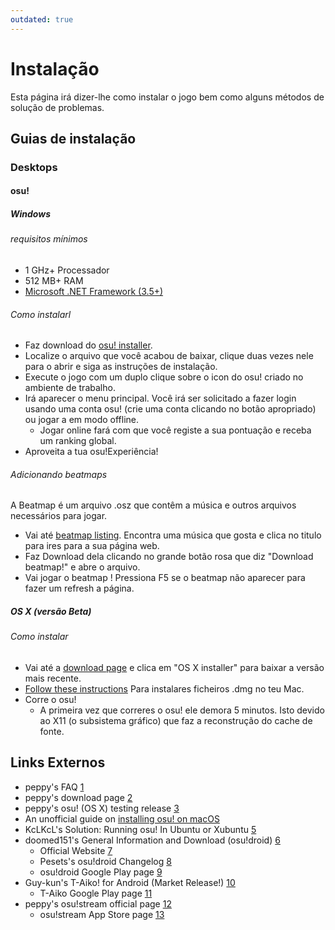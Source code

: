 ```yaml
---
outdated: true
---
```


# Instalação

Esta página irá dizer-lhe como instalar o jogo bem como alguns métodos de solução de problemas.

## Guias de instalação

### Desktops

#### osu!

##### Windows

###### requisitos mínimos
- 1 GHz+ Processador
- 512 MB+ RAM
- [Microsoft .NET Framework (3.5+)](https://www.microsoft.com/pt-pt/download/details.aspx?id=48130)

###### Como instalarl
- Faz download do [osu! installer](https://osu.ppy.sh/home/download).
- Localize o arquivo que você acabou de baixar, clique duas vezes nele para o abrir e siga as instruções de instalação.
- Execute o jogo com um duplo clique sobre o icon do osu! criado no ambiente de trabalho.
- Irá aparecer o menu principal. Você irá ser solicitado a fazer login usando uma conta osu! (crie uma conta clicando no botão apropriado) ou jogar a em modo offline.
  - Jogar online fará com que você registe a sua pontuação e receba um ranking global.
- Aproveita a tua osu!Experiência!
###### Adicionando beatmaps
A Beatmap é um arquivo .osz que contêm a música e outros arquivos necessários para jogar.
- Vai até [beatmap listing](https://osu.ppy.sh/beatmapsets). Encontra uma música que gosta e clica no titulo para ires para a sua página web.
- Faz Download dela clicando no grande botão rosa que diz "Download beatmap!" e abre o arquivo.
- Vai jogar o beatmap ! Pressiona F5 se o beatmap não aparecer para fazer um refresh a página.

##### OS X (versão Beta)

###### Como instalar
- Vai até a [download page](https://osu.ppy.sh/home/download) e clica em "OS X installer" para baixar a versão mais recente.
- [Follow these instructions](https://support.jumpcloud.com/support/s/article/install-applications-on-macos-silently-using-dmg-files) Para instalares ficheiros .dmg no teu Mac.
- Corre o osu!
  - A primeira vez que correres o osu! ele demora 5 minutos. Isto devido ao X11 (o subsistema gráfico) que faz a reconstrução do cache de fonte.


## Links Externos

- peppy's FAQ [1](https://osu.ppy.sh/p/faq)
- peppy's download page [2](https://osu.ppy.sh/home/download)
- peppy's osu! (OS X) testing release [3](https://osu.ppy.sh/community/forums/posts/909738)
- An unofficial guide on [installing osu! on macOS](/wiki/Installation/macOS)
- KcLKcL's Solution: Running osu! In Ubuntu or Xubuntu [5](https://osu.ppy.sh/community/forums/topics/14614)
- doomed151's General Information and Download (osu!droid) [6](https://osu.ppy.sh/community/forums/topics/62680)
  - Official Website [7](http://osudroid.com)
  - Pesets's osu!droid Changelog [8](https://osu.ppy.sh/community/forums/topics/62315)
  - osu!droid Google Play page [9](https://play.google.com/store/apps/details?id=ru.nsu.ccfit.zuev.osu)
- Guy-kun's T-Aiko! for Android (Market Release!) [10](https://osu.ppy.sh/community/forums/topics/58640)
  - T-Aiko Google Play page [11](https://play.google.com/store/apps/details?id=guy.taiko&feature=search_result)
- peppy's osu!stream official page [12](https://osustream.com)
  - osu!stream App Store page [13](https://itunes.apple.com/us/app/osu!stream/id436952197?ls=1&mt=8)
